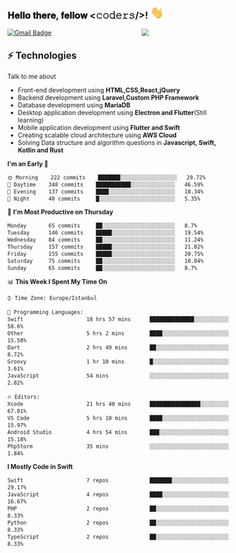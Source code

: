 <h2> 𝐇𝐞𝐥𝐥𝐨 𝐭𝐡𝐞𝐫𝐞, 𝐟𝐞𝐥𝐥𝐨𝐰 <𝚌𝚘𝚍𝚎𝚛𝚜/>! <img src="https://raw.githubusercontent.com/ABSphreak/ABSphreak/master/gifs/Hi.gif" width="30px"></h2>

<img align='right' src='https://user-images.githubusercontent.com/5713670/87202985-820dcb80-c2b6-11ea-9f56-7ec461c497c3.gif' width='200"'>

[![Gmail Badge](https://img.shields.io/badge/-osein.wtr@gmail.com-c14438?style=flat-square&logo=Gmail&logoColor=white&link=mailto:osein.wtr@gmail.com)](mailto:osein.wtr@gmail.com)


## ⚡ Technologies
Talk to me about
- Front-end development using **HTML,CSS,React,jQuery**
- Backend development using **Laravel,Custom PHP Framework**
- Database development using **MariaDB**
- Desktop application development using **Electron and Flutter**(Still learning)
- Mobile application development using **Flutter and Swift**
- Creating scalable cloud architecture using **AWS Cloud**
- Solving Data structure and algorithm questions in **Javascript, Swift, Kotlin and Rust**

<!--## Hello World!! 🤔
- 💬 Ask me about anything an everything.
- 📫 Read my blogs: [Harsh Blog](https://harshblog.xyz)
- 🎯 Portfolio site: [Portfolio](https://harshkumarkhatri.github.io/Portfolio-Site/index.html)
- 🔔 Subscribe:- [Harsh Kumar Khatri](https://www.youtube.com/channel/UCKNtMU9M559bmXxKoT6YeJw)
- ⚡ Fun fact: Internet users blink less than usual.-->

<!--START_SECTION:waka-->
**I'm an Early 🐤** 

```text
🌞 Morning    222 commits    ███████░░░░░░░░░░░░░░░░░░   29.72% 
🌆 Daytime    348 commits    ███████████░░░░░░░░░░░░░░   46.59% 
🌃 Evening    137 commits    ████░░░░░░░░░░░░░░░░░░░░░   18.34% 
🌙 Night      40 commits     █░░░░░░░░░░░░░░░░░░░░░░░░   5.35%

```
📅 **I'm Most Productive on Thursday** 

```text
Monday       65 commits     ██░░░░░░░░░░░░░░░░░░░░░░░   8.7% 
Tuesday      146 commits    █████░░░░░░░░░░░░░░░░░░░░   19.54% 
Wednesday    84 commits     ██░░░░░░░░░░░░░░░░░░░░░░░   11.24% 
Thursday     157 commits    █████░░░░░░░░░░░░░░░░░░░░   21.02% 
Friday       155 commits    █████░░░░░░░░░░░░░░░░░░░░   20.75% 
Saturday     75 commits     ██░░░░░░░░░░░░░░░░░░░░░░░   10.04% 
Sunday       65 commits     ██░░░░░░░░░░░░░░░░░░░░░░░   8.7%

```


📊 **This Week I Spent My Time On** 

```text
⌚︎ Time Zone: Europe/Istanbul

💬 Programming Languages: 
Swift                    18 hrs 57 mins      ██████████████░░░░░░░░░░░   58.6% 
Other                    5 hrs 2 mins        ████░░░░░░░░░░░░░░░░░░░░░   15.58% 
Dart                     2 hrs 49 mins       ██░░░░░░░░░░░░░░░░░░░░░░░   8.72% 
Groovy                   1 hr 10 mins        █░░░░░░░░░░░░░░░░░░░░░░░░   3.61% 
JavaScript               54 mins             ░░░░░░░░░░░░░░░░░░░░░░░░░   2.82%

🔥 Editors: 
Xcode                    21 hrs 40 mins      ████████████████░░░░░░░░░   67.01% 
VS Code                  5 hrs 10 mins       ████░░░░░░░░░░░░░░░░░░░░░   15.97% 
Android Studio           4 hrs 54 mins       ███░░░░░░░░░░░░░░░░░░░░░░   15.18% 
PhpStorm                 35 mins             ░░░░░░░░░░░░░░░░░░░░░░░░░   1.84%

```

**I Mostly Code in Swift** 

```text
Swift                    7 repos             ███████░░░░░░░░░░░░░░░░░░   29.17% 
JavaScript               4 repos             ████░░░░░░░░░░░░░░░░░░░░░   16.67% 
PHP                      2 repos             ██░░░░░░░░░░░░░░░░░░░░░░░   8.33% 
Python                   2 repos             ██░░░░░░░░░░░░░░░░░░░░░░░   8.33% 
TypeScript               2 repos             ██░░░░░░░░░░░░░░░░░░░░░░░   8.33%

```



<!--END_SECTION:waka-->
